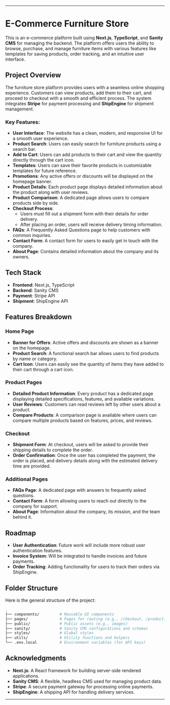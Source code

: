 
---

# E-Commerce Furniture Store

This is an e-commerce platform built using **Next.js**, **TypeScript**, and **Sanity CMS** for managing the backend. The platform offers users the ability to browse, purchase, and manage furniture items with various features like templates for saving products, order tracking, and an intuitive user interface.

## Project Overview

The furniture store platform provides users with a seamless online shopping experience. Customers can view products, add them to their cart, and proceed to checkout with a smooth and efficient process. The system integrates **Stripe** for payment processing and **ShipEngine** for shipment management.

### Key Features:
- **User Interface**: The website has a clean, modern, and responsive UI for a smooth user experience.
- **Product Search**: Users can easily search for furniture products using a search bar.
- **Add to Cart**: Users can add products to their cart and view the quantity directly through the cart icon.
- **Templates**: Users can save their favorite products in customizable templates for future reference.
- **Promotions**: Any active offers or discounts will be displayed on the homepage banner.
- **Product Details**: Each product page displays detailed information about the product along with user reviews.
- **Product Comparison**: A dedicated page allows users to compare products side by side.
- **Checkout Process**: 
  - Users must fill out a shipment form with their details for order delivery.
  - After placing an order, users will receive delivery timing information.
- **FAQs**: A Frequently Asked Questions page to help customers with common inquiries.
- **Contact Form**: A contact form for users to easily get in touch with the company.
- **About Page**: Contains detailed information about the company and its owners.

## Tech Stack

- **Frontend**: Next.js, TypeScript
- **Backend**: Sanity CMS
- **Payment**: Stripe API
- **Shipment**: ShipEngine API

## Features Breakdown

### Home Page
- **Banner for Offers**: Active offers and discounts are shown as a banner on the homepage.
- **Product Search**: A functional search bar allows users to find products by name or category.
- **Cart Icon**: Users can easily see the quantity of items they have added to their cart through a cart icon.

### Product Pages
- **Detailed Product Information**: Every product has a dedicated page displaying detailed specifications, features, and available variations.
- **User Reviews**: Customers can read reviews left by other users about a product.
- **Compare Products**: A comparison page is available where users can compare multiple products based on features, prices, and reviews.

### Checkout
- **Shipment Form**: At checkout, users will be asked to provide their shipping details to complete the order.
- **Order Confirmation**: Once the user has completed the payment, the order is placed, and delivery details along with the estimated delivery time are provided.

### Additional Pages
- **FAQs Page**: A dedicated page with answers to frequently asked questions.
- **Contact Form**: A form allowing users to reach out directly to the company for support.
- **About Page**: Information about the company, its mission, and the team behind it.

## Roadmap

- **User Authentication**: Future work will include more robust user authentication features.
- **Invoice System**: Will be integrated to handle invoices and future payments.
- **Order Tracking**: Adding functionality for users to track their orders via ShipEngine.

## Folder Structure

Here is the general structure of the project:

```bash
.
├── components/         # Reusable UI components
├── pages/              # Pages for routing (e.g., /checkout, /product)
├── public/             # Public assets (e.g., images)
├── sanity/             # Sanity CMS configurations and schemas
├── styles/             # Global styles
├── utils/              # Utility functions and helpers
└── .env.local          # Environment variables (for API keys)
```

## Acknowledgments

- **Next.js**: A React framework for building server-side rendered applications.
- **Sanity CMS**: A flexible, headless CMS used for managing product data.
- **Stripe**: A secure payment gateway for processing online payments.
- **ShipEngine**: A shipping API for handling delivery services.

---

